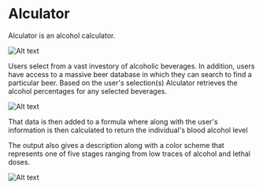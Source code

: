 # Alculator

Alculator is an alcohol calculator. 

![Alt text](https://raw.githubusercontent.com/evturn/alculator-node/master/public/images/alculator1.png)

Users select from a vast investory of alcoholic beverages. In addition, users have access to a massive beer database in which they can search to find a particular beer. Based on the user's selection(s) Alculator retrieves the alcohol percentages for any selected beverages.

![Alt text](https://raw.githubusercontent.com/evturn/alculator-node/master/public/images/alculator2.png)

That data is then added to a formula where along with the user's information is then calculated to return the individual's blood alcohol level

The output also gives a description along with a color scheme that represents one of five stages ranging from low traces of alcohol and lethal doses.

![Alt text](https://raw.githubusercontent.com/evturn/alculator-node/master/public/images/alculator3.png)
